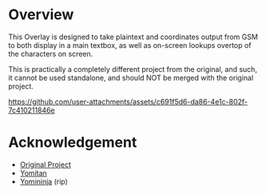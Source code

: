 # Overview
This Overlay is designed to take plaintext and coordinates output from GSM to both display in a main textbox, as well as on-screen lookups overtop of the characters on screen.

This is practically a completely different project from the original, and such, it cannot be used standalone, and should NOT be merged with the original project.

https://github.com/user-attachments/assets/c691f5d6-da86-4e1c-802f-7c410211846e

# Acknowledgement
- [Original Project](https://github.com/Saplling/transparent-texthooker-overlay)
- [Yomitan](https://github.com/yomidevs/yomitan)
- [Yomininja](https://github.com/matt-m-o/YomiNinja) (rip)
